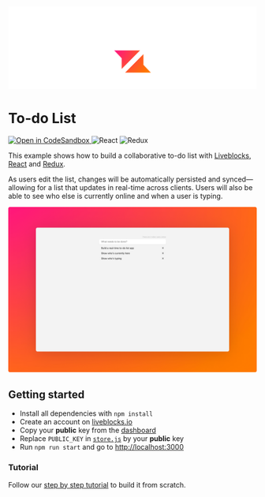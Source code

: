 <p align="center">
  <a href="https://liveblocks.io">
    <img src="https://raw.githubusercontent.com/liveblocks/liveblocks/main/.github/assets/header.svg" alt="Liveblocks" />
  </a>
</p>

# To-do List

<p>
  <a href="https://codesandbox.io/s/github/liveblocks/liveblocks/tree/main/examples/redux-todo-list">
    <img src="https://img.shields.io/badge/open%20in%20codesandbox-message?style=flat&logo=codesandbox&color=333&logoColor=fff" alt="Open in CodeSandbox" />
  </a>
  <img src="https://img.shields.io/badge/react-message?style=flat&logo=react&color=0bd&logoColor=fff" alt="React" />
  <img src="https://img.shields.io/badge/redux-message?style=flat&logo=redux&color=74b&logoColor=fff" alt="Redux" />
</p>

This example shows how to build a collaborative to-do list with [Liveblocks](https://liveblocks.io), [React](https://reactjs.org/) and [Redux](https://redux-toolkit.js.org/).

As users edit the list, changes will be automatically persisted and synced—allowing for a list that updates in real-time across clients. Users will also be able to see who else is currently online and when a user is typing.

![To-do List](.github/assets/examples/todo-list.png)

## Getting started

- Install all dependencies with `npm install`
- Create an account on [liveblocks.io](https://liveblocks.io/dashboard)
- Copy your **public** key from the [dashboard](https://liveblocks.io/dashboard/apikeys)
- Replace `PUBLIC_KEY` in [`store.js`](./examples/redux-todo-list/src/store.js) by your **public** key
- Run `npm run start` and go to [http://localhost:3000](http://localhost:3000)

### Tutorial

Follow our [step by step tutorial](https://liveblocks.io/docs/tutorials/multiplayer-to-do-list/react-redux) to build it from scratch.
